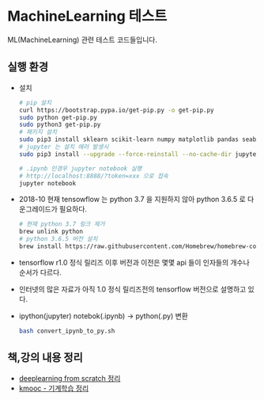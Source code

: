# MachineLearning 테스트

ML(MachineLearning) 관련 테스트 코드들입니다.

## 실행 환경

- 설치

  ```bash
  # pip 설치
  curl https://bootstrap.pypa.io/get-pip.py -o get-pip.py
  sudo python get-pip.py
  sudo python3 get-pip.py
  # 패키지 설치
  sudo pip3 install sklearn scikit-learn numpy matplotlib pandas seaborn graphviz tensorflow jupyter
  # jupyter 는 설치 에러 발생시
  sudo pip3 install --upgrade --force-reinstall --no-cache-dir jupyter

  # .ipynb 인경우 jupyter notebook 실행
  # http://localhost:8888/?token=xxx 으로 접속
  jupyter notebook
  ```

- 2018-10 현재 tensowflow 는 python 3.7 을 지원하지 않아 python 3.6.5 로 다운그레이드가 필요하다.

  ```bash
  # 현재 python 3.7 링크 제거
  brew unlink python
  # python 3.6.5 버전 설치
  brew install https://raw.githubusercontent.com/Homebrew/homebrew-core/f2a764ef944b1080be64bd88dca9a1d80130c558/Formula/python.rb
  ```

- tensorflow r1.0 정식 릴리즈 이후 버전과 이전은 몇몇 api 들이 인자들의 개수나 순서가 다르다.
- 인터넷의 많은 자료가 아직 1.0 정식 릴리즈전의 tensorflow 버전으로 설명하고 있다.
- ipython(jupyter) notebok(.ipynb) -> python(.py) 변환

  ```bash
  bash convert_ipynb_to_py.sh
  ```

## 책,강의 내용 정리

- [deeplearning from scratch 정리](deeplearning_from_scratch.md)
- [kmooc - 기계학습 정리](kmooc_machine_learning.md)
